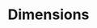 ---
layout: default
bigquery: https://console.cloud.google.com/bigquery?p=covid-19-dimensions-ai&page=table&d=data&t=publications
contributors: Digital Science, https://www.digital-science.com/
cost: Free for personal, non-commercial use.
description: Dimensions contains more than 100 million publications, ranging from
  articles published in scholarly journals, books and book chapters, to preprints
  and conference proceedings. All publications are contextualized with linked data
  sets, funding, publications, patents, clinical trials, and policy documents. You
  can also view associated categories, funders, institutions, and researcher profiles.
documentation: https://docs.dimensions.ai/bigquery/index.html
last_edit: 04/11/2022, 19:19:58
location: https://www.dimensions.ai/products/free/
maintained_by: Digital Science, https://www.digital-science.com/
schema_fields:
- jurisdiction
- associated_publication_doi
- parent_id
- priority_date
- family_id
- publisher
- priority_year
- category_rcdc
- family_count
- open_access_categories_v2
- date_imported_gbq
- original_assignee
- category_sdg
- funding_cny
- funder_org_countries
- book_title
- type
- book_series_title
- resulting_publication_ids
- year
- expiration_year
- source_id
- citations
- research_org_city_names
- funder_org_state_codes
- phase
- category_hra
- filing_status
- date_normal
- categories
- metrics
- research_org_countries
- pmcid
- arxiv_id
- editors
- legal_status
- investigators
- registry
- citations_count
- repository_url
- subtitles
- associated_publication_pmid
- email_address
- end_date
- inventor_names
- title
- resulting_publication_doi
- date_modified
- funder_orgs
- original_assignee_countries
- types
- journal
- funding_gbp
- category_icrp_cso
- funder_org_cities
- category_bra
- open_access_categories
- category_uoa
- brief_title
- acronyms
- research_org_state_codes
- current_assignee_orgs
- researcher_ids
- end_year
- research_org_state_names
- current_assignee
- id
- linkout
- concepts
- filing_date
- external_ids
- journal_lists
- clinical_trial_ids
- organisation_details
- established
- ipcr
- reference_ids
- doi
- publication_date
- original_assignee_orgs
- funding_amount
- filing_year
- original_abstract
- funder_org
- eisbn
- kind
- assignee_orgs
- date_online
- date_inserted
- repository_id
- acknowledgements
- abstract
- altmetrics
- acronym
- funding_nzd
- foa_number
- issue
- pages
- proceedings_title
- funder_countries
- expiration_date
- active_years
- legal_events
- description
- research_org_country_names
- mesh_terms
- research_orgs
- status
- funding_jpy
- citation_string
- isbn
- publication_ids
- links
- volume
- funding_details
- name
- granted_year
- embargo_date
- original_title
- funding_chf
- granted_date
- language
- wikipedia_url
- conference
- cpc
- research_org_cities
- category_icrp_ct
- supporting_grant_ids
- authors
- license
- funding_cad
- funder_org_acronyms
- associated_publication_arxiv_id
- category_hrcs_rac
- gender
- labels
- date_print
- associated_grant_ids
- aliases
- associated_publication_id
- mesh_headings
- funding_currency
- start_year
- funding_eur
- assignee_countries
- application_number
- conditions
- publication_year
- current_assignee_countries
- relationships
- interventions
- date
- created_date
- address
- pmid
- patent_ids
- repository_name
- funding_aud
- grant_number
- cited_by_ids
- start_date
- funding_usd
- category_for
- family_members_ids
- category_hrcs_hc
shortname: dimensions
tags:
- scholarly literature
- patents
- funding
- clinical trials
- academic profiles
terms_of_use: 'Use of both the Dimensions COVID-19 dataset and full Dimensions dataset
  are subject to the Dimensions Terms of use: https://www.dimensions.ai/policies-terms-legal '
title: Dimensions
uuid: dcff88bd-fe6b-4fdb-8159-809bf9d7bc1c
---